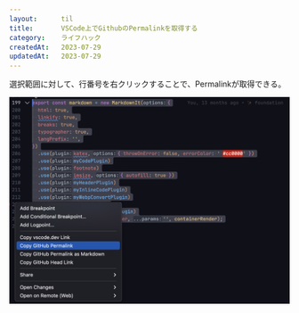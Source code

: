 ```yaml
---
layout:      til
title:       VSCode上でGithubのPermalinkを取得する
category:    ライフハック
createdAt:   2023-07-29
updatedAt:   2023-07-29
---
```


選択範囲に対して、行番号を右クリックすることで、Permalinkが取得できる。

![VSCode上でGithubのPermalinkを取得する](../_images/VSCode上でGithubのPermalinkを取得する.png) 
